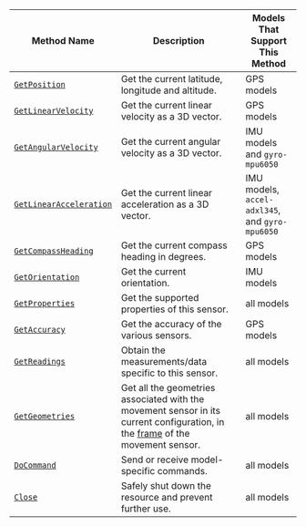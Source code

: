 <!-- prettier-ignore -->
Method Name | Description | Models That Support This Method
----------- | ----------- | -------------------------------
[`GetPosition`](/build/configure/components/movement-sensor/#getposition) | Get the current latitude, longitude and altitude. | GPS models
[`GetLinearVelocity`](/build/configure/components/movement-sensor/#getlinearvelocity) | Get the current linear velocity as a 3D vector. | GPS models
[`GetAngularVelocity`](/build/configure/components/movement-sensor/#getangularvelocity) | Get the current angular velocity as a 3D vector. | IMU models and `gyro-mpu6050`
[`GetLinearAcceleration`](/build/configure/components/movement-sensor/#getlinearacceleration) | Get the current linear acceleration as a 3D vector. | IMU models,  `accel-adxl345`, and `gyro-mpu6050`
[`GetCompassHeading`](/build/configure/components/movement-sensor/#getcompassheading) | Get the current compass heading in degrees. | GPS models
[`GetOrientation`](/build/configure/components/movement-sensor/#getorientation) | Get the current orientation. | IMU models
[`GetProperties`](/build/configure/components/movement-sensor/#getproperties) | Get the supported properties of this sensor. | all models
[`GetAccuracy`](/build/configure/components/movement-sensor/#getaccuracy) | Get the accuracy of the various sensors. | GPS models
[`GetReadings`](/build/configure/components/movement-sensor/#getreadings) | Obtain the measurements/data specific to this sensor. | all models
[`GetGeometries`](/build/configure/components/movement-sensor/#getgeometries) | Get all the geometries associated with the movement sensor in its current configuration, in the [frame](/build/configure/services/frame-system/) of the movement sensor. | all models
[`DoCommand`](/build/configure/components/movement-sensor/#docommand) | Send or receive model-specific commands. | all models
[`Close`](/build/configure/components/movement-sensor/#close) | Safely shut down the resource and prevent further use. | all models
